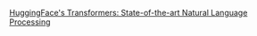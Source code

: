 <a href="https://arxiv.org/abs/1910.03771">HuggingFace's Transformers: State-of-the-art Natural Language Processing</a>